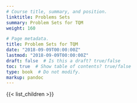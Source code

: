 ```yaml
---
# Course title, summary, and position.
linktitle: Problems Sets
summary: Problem Sets for TQM
weight: 160

# Page metadata.
title: Problem Sets for TQM
date: "2018-09-09T00:00:00Z"
lastmod: "2018-09-09T00:00:00Z"
draft: false  # Is this a draft? true/false
toc: true  # Show table of contents? true/false
type: book  # Do not modify.
markup: pandoc
---
```


{{< list_children >}}